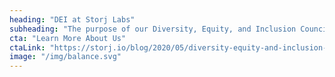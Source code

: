 ```yaml
---
heading: "DEI at Storj Labs"
subheading: "The purpose of our Diversity, Equity, and Inclusion Council is to continue improving inclusiveness, and ensuring that opportunity, career advancement, wage equity, and access is available to all. The DEI Council is also responsible for driving a culture of mutual respect and intersectional equality for team members of diverse backgrounds and experiences."
cta: "Learn More About Us"
ctaLink: "https://storj.io/blog/2020/05/diversity-equity-and-inclusion-at-storj-labs/"
image: "/img/balance.svg"
---
```


